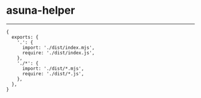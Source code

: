 # asuna-helper

---

```json5
{
  exports: {
    '.': {
      import: './dist/index.mjs',
      require: './dist/index.js',
    },
    './*': {
      import: './dist/*.mjs',
      require: './dist/*.js',
    },
  },
}
```
